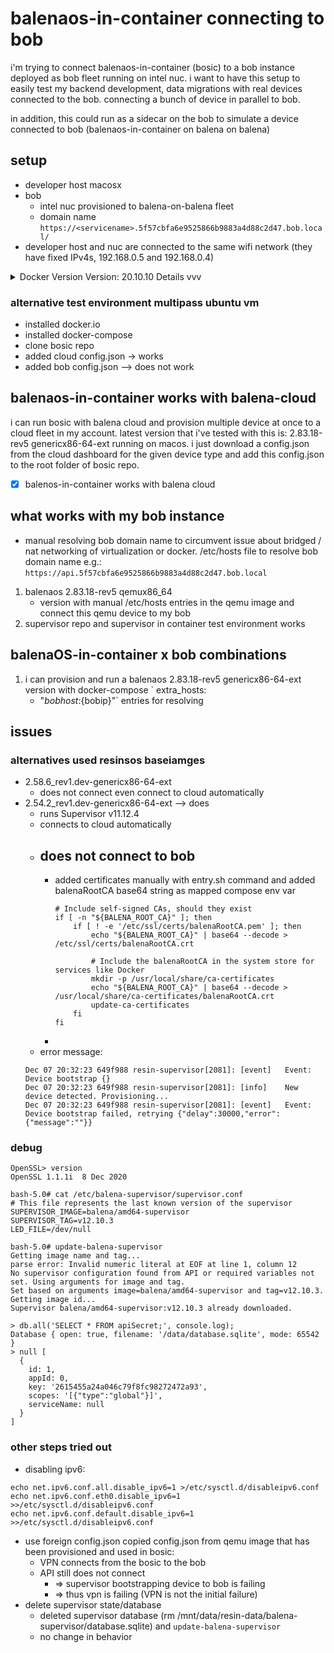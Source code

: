 # balenaos-in-container connecting to bob

i'm trying to connect balenaos-in-container (bosic) to a bob instance deployed as bob fleet running on intel nuc. i want to have this setup to easily test my backend development, data migrations with real devices connected to the bob. connecting a bunch of device in parallel to bob.

in addition, this could run as a sidecar on the bob to simulate a device connected to bob (balenaos-in-container on balena on balena)

## setup

- developer host macosx
- bob
  - intel nuc provisioned to balena-on-balena fleet
  - domain name `https://<servicename>.5f57cbfa6e9525866b9883a4d88c2d47.bob.local/`
- developer host and nuc are connected to the same wifi network (they have fixed IPv4s, 192.168.0.5 and 192.168.0.4)
<details>
    <summary>Docker Version Version: 20.10.10 Details vvv</summary>

```
Client:
 Cloud integration: v1.0.20
 Version:           20.10.10
 API version:       1.41
 Go version:        go1.16.9
 Git commit:        b485636
 Built:             Mon Oct 25 07:43:15 2021
 OS/Arch:           darwin/amd64
 Context:           default
 Experimental:      true

Server: Docker Engine - Community
 Engine:
  Version:          20.10.10
  API version:      1.41 (minimum version 1.12)
  Go version:       go1.16.9
  Git commit:       e2f740d
  Built:            Mon Oct 25 07:41:30 2021
  OS/Arch:          linux/amd64
  Experimental:     true
 containerd:
  Version:          1.4.11
  GitCommit:        5b46e404f6b9f661a205e28d59c982d3634148f8
 runc:
  Version:          1.0.2
  GitCommit:        v1.0.2-0-g52b36a2
 docker-init:
  Version:          0.19.0
  GitCommit:        de40ad0
```
</details>

### alternative test environment multipass ubuntu vm
- installed docker.io
- installed docker-compose
- clone bosic repo
- added cloud config.json -> works
- added bob config.json --> does not work


## balenaos-in-container works with balena-cloud
i can run bosic with balena cloud and provision multiple device at once to a cloud fleet in my account.
latest version that i've tested with this is: 2.83.18-rev5 genericx86-64-ext running on macos.
i just download a config.json from the cloud dashboard for the given device type and add this config.json to the root folder of bosic repo.

- [x] balenos-in-container works with balena cloud


## what works with my bob instance
- manual resolving bob domain name to circumvent issue about bridged / nat networking of virtualization or docker. /etc/hosts file to resolve bob domain name e.g.: `https://api.5f57cbfa6e9525866b9883a4d88c2d47.bob.local`

1. balenaos 2.83.18-rev5 qemux86_64 
    - version with manual /etc/hosts entries in the qemu image and connect this qemu device to my bob
2. supervisor repo and supervisor in container test environment works

## balenaOS-in-container x bob combinations

1. i can provision and run a balenaos 2.83.18-rev5 genericx86-64-ext version with docker-compose `  extra_hosts:
    - "${bobhost}:${bobip}"` entries for resolving


## issues
### alternatives used resinsos baseiamges

- 2.58.6_rev1.dev-genericx86-64-ext 
    - does not connect even connect to cloud automatically 
- 2.54.2_rev1.dev-genericx86-64-ext --> does
    - runs Supervisor v11.12.4
    - connects to cloud automatically
    - does not connect to bob
        - 
        - added certificates manually with entry.sh command and added balenaRootCA base64 string as mapped compose env var
            ```
            # Include self-signed CAs, should they exist
            if [ -n "${BALENA_ROOT_CA}" ]; then
                if [ ! -e '/etc/ssl/certs/balenaRootCA.pem' ]; then
                    echo "${BALENA_ROOT_CA}" | base64 --decode > /etc/ssl/certs/balenaRootCA.crt

                    # Include the balenaRootCA in the system store for services like Docker
                    mkdir -p /usr/local/share/ca-certificates
                    echo "${BALENA_ROOT_CA}" | base64 --decode > /usr/local/share/ca-certificates/balenaRootCA.crt
                    update-ca-certificates
                fi
            fi
            ```
        - 
    - error message:
    ```
    Dec 07 20:32:23 649f988 resin-supervisor[2081]: [event]   Event: Device bootstrap {}
    Dec 07 20:32:23 649f988 resin-supervisor[2081]: [info]    New device detected. Provisioning...
    Dec 07 20:32:23 649f988 resin-supervisor[2081]: [event]   Event: Device bootstrap failed, retrying {"delay":30000,"error":{"message":""}}
    ```
### debug
```
OpenSSL> version
OpenSSL 1.1.1i  8 Dec 2020
```
```
bash-5.0# cat /etc/balena-supervisor/supervisor.conf 
# This file represents the last known version of the supervisor
SUPERVISOR_IMAGE=balena/amd64-supervisor
SUPERVISOR_TAG=v12.10.3
LED_FILE=/dev/null
```


```
bash-5.0# update-balena-supervisor
Getting image name and tag...
parse error: Invalid numeric literal at EOF at line 1, column 12
No supervisor configuration found from API or required variables not set. Using arguments for image and tag.
Set based on arguments image=balena/amd64-supervisor and tag=v12.10.3.
Getting image id...
Supervisor balena/amd64-supervisor:v12.10.3 already downloaded.
```


```
> db.all('SELECT * FROM apiSecret;', console.log);
Database { open: true, filename: '/data/database.sqlite', mode: 65542 }
> null [
  {
    id: 1,
    appId: 0,
    key: '2615455a24a046c79f8fc98272472a93',
    scopes: '[{"type":"global"}]',
    serviceName: null
  }
]
```


### other steps tried out
- disabling ipv6:
```
echo net.ipv6.conf.all.disable_ipv6=1 >/etc/sysctl.d/disableipv6.conf
echo net.ipv6.conf.eth0.disable_ipv6=1 >>/etc/sysctl.d/disableipv6.conf
echo net.ipv6.conf.default.disable_ipv6=1 >>/etc/sysctl.d/disableipv6.conf
```
- use foreign config.json
     copied config.json from qemu image that has been provisioned and used in bosic:
    - VPN connects from the bosic to the bob
    - API still does not connect 
        - => supervisor bootstrapping device to bob is failing
        - => thus vpn is failing (VPN is not the initial failure)
- delete supervisor state/database
    - deleted supervisor database (rm /mnt/data/resin-data/balena-supervisor/database.sqlite) and `update-balena-supervisor`
    - no change in behavior